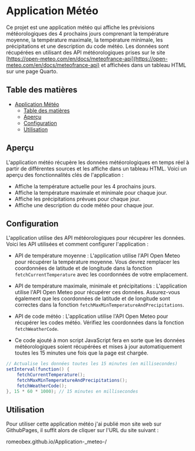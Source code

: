 # Application Météo

Ce projet est une application météo qui affiche les prévisions météorologiques des 4 prochains jours comprenant la température moyenne, la température maximale, 
la température minimale, les précipitations et une description du code météo. Les données sont récupérées en utilisant des API météorologiques prises sur le site [https://open-meteo.com/en/docs/meteofrance-api](https://open-meteo.com/en/docs/meteofrance-api) et affichées dans un tableau HTML sur une page Quarto.

## Table des matières

- [Application Météo](#application-météo)
  - [Table des matières](#table-des-matières)
  - [Aperçu](#aperçu)
  - [Configuration](#configuration)
  - [Utilisation](#utilisation)


## Aperçu

L'application météo récupère les données météorologiques en temps réel à partir de différentes sources et les affiche dans un tableau HTML. Voici un aperçu des fonctionnalités clés de l'application :

- Affiche la température actuelle pour les 4 prochains jours.
- Affiche la température maximale et minimale pour chaque jour.
- Affiche les précipitations prévues pour chaque jour.
- Affiche une description du code météo pour chaque jour.

## Configuration

L'application utilise des API météorologiques pour récupérer les données. Voici les API utilisées et comment configurer l'application :

- API de température moyenne : L'application utilise l'API Open Meteo pour récupérer la température moyenne. Vous devrez remplacer les coordonnées de latitude et de longitude dans la fonction `fetchCurrentTemperature` avec les coordonnées de votre emplacement.

- API de température maximale, minimale et précipitations : L'application utilise l'API Open Meteo pour récupérer ces données. Assurez-vous également que les coordonnées de latitude et de longitude sont correctes dans la fonction `fetchMaxMinTemperatureAndPrecipitations`.

- API de code météo : L'application utilise l'API Open Meteo pour récupérer les codes météo. Vérifiez les coordonnées dans la fonction `fetchWeatherCode`.

- Ce code ajouté à mon script JavaScript fera en sorte que les données météorologiques soient récupérées et mises à jour automatiquement toutes les 15 minutes une fois que la page est chargée. 

```java
// Actualise les données toutes les 15 minutes (en millisecondes)
setInterval(function() {
    fetchCurrentTemperature();
    fetchMaxMinTemperatureAndPrecipitations();
    fetchWeatherCode();
}, 15 * 60 * 1000); // 15 minutes en millisecondes
```
## Utilisation

Pour utiliser cette application météo j'ai publié mon site web sur GithubPages, il suffit alors de cliquer sur l'URL du site suivant : 

romeobex.github.io/Application-_meteo-/
